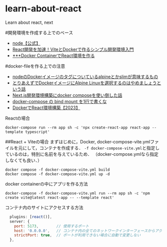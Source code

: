 # learn-about-react
Learn about react, next

#開発環境を作成する上でのベース
- [node【公式】](https://hub.docker.com/_/node)
- [React開発を加速！ViteとDockerで作るシンプル開発環境入門](https://qiita.com/shoki-y/items/1be906c372c8a9a993a3)
- [***Docker ContainerでReact環境を作る](https://zenn.dev/teruroom/scraps/68e277624181fa)


#docker-fileを作る上での注意
- [nodeのDockerイメージのタグについているalpineとかslimが意味するもの](https://qiita.com/miriwo/items/52ea9ec1c2805137dd5a)
- [とりあえずでDockerイメージにAlpine Linuxを選択するのはやめましょうという話](https://engineering.nifty.co.jp/blog/26586)
- [Next.js開発環境構築にdocker composeを使い倒した話](https://zenn.dev/k_hojo/articles/318d18e0e5b9ac)
- [docker-compose の bind mount を1行で書くな](https://zenn.dev/sarisia/articles/0c1db052d09921#fn-bf4c-1)
- [DockerでReact環境構築【2023】](https://qiita.com/aka_ebi/items/79dd54982aeeb72aecf6)


Reactの場合
```
docker-compose run --rm app sh -c 'npx create-react-app react-app --template typescript'
```

##React + Viteの場合
まずはじめに，Docker, docker-compose-vite.ymlファイルを元にして，コンテナを作成する．
`-f docker-compose-vite.yml`と指定しているのは，特別に名前を与えているため．
（docker-compose.ymlなら指定しなくても良い．）
```
docker compose -f docker-compose-vite.yml build
docker compose -f docker-compose-vite.yml up -d
```

docker containerの中にアプリを作る方法
```
docker-compose -f docker-compose-vite.yml run --rm app sh -c 'npm create vite@latest react-app -- --template react'
```

コンテナ内のサイトにアクセスする方法
```vite:vite.config.js
  plugins: [react()],
  server: {
    port: 5173,        // 使用するポート
    host: '0.0.0.0',   // コンテナ内の全てのネットワークインターフェースからアクセスを許可
    strictPort: true,  // ポートが利用できない場合に自動で変更しない
  },
```

